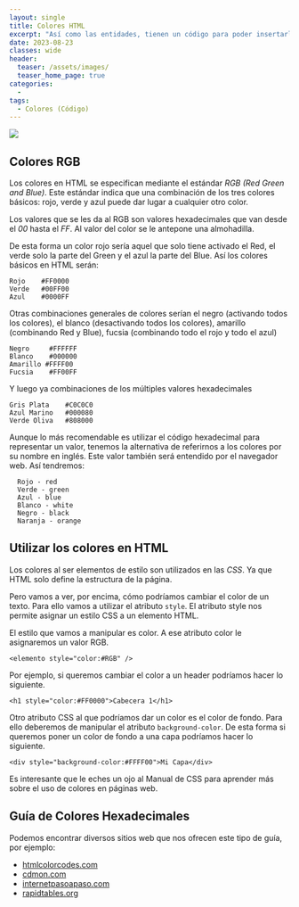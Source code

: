 ```yaml
---
layout: single
title: Colores HTML
excerpt: "Así como las entidades, tienen un código para poder insertarlas de forma eficaz, cada color también tiene su código, y aquí se describirá como se pueden insertar y que código corresponde a cada color"
date: 2023-08-23
classes: wide
header:
  teaser: /assets/images/
  teaser_home_page: true
categories:
  - 
tags:
  - Colores (Código)
---
```


![](/assets/images/)

## Colores RGB

Los colores en HTML se especifican mediante el estándar *RGB (Red Green and Blue)*. Este estándar indica que una combinación de los tres colores básicos: rojo, verde y azul puede dar lugar a cualquier otro color.

Los valores que se les da al RGB son valores hexadecimales que van desde el *00* hasta el *FF*. Al valor del color se le antepone una almohadilla.

De esta forma un color rojo sería aquel que solo tiene activado el Red, el verde solo la parte del Green y el azul la parte del Blue. Así los colores básicos en HTML serán:

```
Rojo    #FF0000
Verde   #00FF00
Azul    #0000FF
```

Otras combinaciones generales de colores serían el negro (activando todos los colores), el blanco (desactivando todos los colores), amarillo (combinando Red y Blue), fucsia (combinando todo el rojo y todo el azul)

```
Negro     #FFFFFF
Blanco    #000000
Amarillo #FFFF00
Fucsia    #FF00FF
```

Y luego ya combinaciones de los múltiples valores hexadecimales

```
Gris Plata    #C0C0C0
Azul Marino   #000080
Verde Oliva   #808000
```

Aunque lo más recomendable es utilizar el código hexadecimal para representar un valor, tenemos la alternativa de referirnos a los colores por su nombre en inglés. Este valor también será entendido por el navegador web. Así tendremos:

```
  Rojo - red
  Verde - green
  Azul - blue
  Blanco - white
  Negro - black
  Naranja - orange
```

## Utilizar los colores en HTML

Los colores al ser elementos de estilo son utilizados en las *CSS*. Ya que HTML solo define la estructura de la página.

Pero vamos a ver, por encima, cómo podríamos cambiar el color de un texto. Para ello vamos a utilizar el atributo `style`. El atributo style nos permite asignar un estilo CSS a un elemento HTML.

El estilo que vamos a manipular es color. A ese atributo color le asignaremos un valor RGB.

```
<elemento style="color:#RGB" />
```

Por ejemplo, si queremos cambiar el color a un header podríamos hacer lo siguiente.

```
<h1 style="color:#FF0000">Cabecera 1</h1>
```

Otro atributo CSS al que podríamos dar un color es el color de fondo. Para ello deberemos de manipular el atributo `background-color`. De esta forma si queremos poner un color de fondo a una capa podríamos hacer lo siguiente.

```
<div style="background-color:#FFFF00">Mi Capa</div>
```

Es interesante que le eches un ojo al Manual de CSS para aprender más sobre el uso de colores en páginas web.

## Guía de Colores Hexadecimales

Podemos encontrar diversos sitios web que nos ofrecen este tipo de guía, por ejemplo:

* [htmlcolorcodes.com](https://htmlcolorcodes.com/es/)
* [cdmon.com](https://www.cdmon.com/es/apps/tabla-colores)
* [internetpasoapaso.com](https://internetpasoapaso.com/colores/)
* [rapidtables.org](https://www.rapidtables.org/web/color/RGB_Color.html)